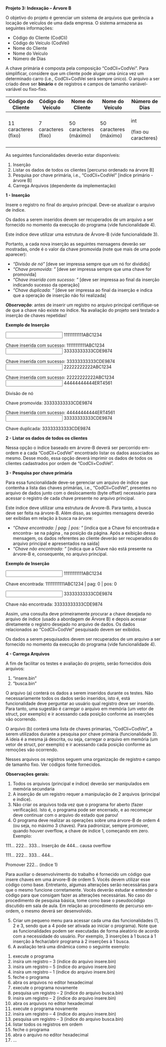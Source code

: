 **Projeto 3: Indexação – Árvore B** 

O objetivo do projeto é gerenciar um sistema de arquivos que gerência a locação de veículos de uma dada empresa. O sistema armazena as seguintes informações:  

- Código do Cliente (CodCli) 
- Código do Veículo (CodVei) 
- Nome do Cliente 
- Nome do Veículo  
- Número de Dias  

A chave primária é composta pela composição “CodCli+CodVei”. Para simplificar, considere que um cliente pode alugar uma única vez um determinado carro (i.e., CodCli+CodVei será sempre único). O arquivo a ser criado deve ser **binário** e de registros e campos de tamanho variável-variável ou fixo-fixo. 



|Código do Cliente |Código do Veículo |Nome do Cliente |Nome do Veículo |Número de Dias |
| - | - | - | - | - |
|11 caracteres (fixo) |7 caracteres (fixo) |50 caracteres (máximo) |50 caracteres (máximo) |<p>int </p><p>(fixo ou caracteres) </p>|

As seguintes funcionalidades deverão estar disponíveis: 

1. Inserção 
1. Listar os dados de todos os clientes [percurso ordenado na árvore B] 
1. Pesquisa por chave primária, i.e., “CodCli+CodVel” [índice primário - árvore B] 
1. Carrega Arquivos (dependente da implementação) 

**1 - Inserção** 

Insere o registro no final do arquivo principal. Deve-se atualizar o arquivo de índice.  

Os dados a serem inseridos devem ser recuperados de um arquivo a ser fornecido no momento da execução do programa (vide funcionalidade 4). 

Este índice deve utilizar uma estrutura de Árvore-B (vide funcionalidade 3).  

Portanto, a cada nova inserção as seguintes mensagens deverão ser mostradas, onde <X> é o valor da chave promovida (note que mais de uma pode aparecer): 

- *“Divisão de nó”* [deve ser impressa sempre que um nó for dividido] 
- *“Chave promovida: <X>”* [deve ser impressa sempre que uma chave for promovida] 
- *“Chave inserida com sucesso: <X>”* [deve ser impressa ao final da inserção indicando sucesso da operação] 
- *“Chave duplicada: <X>”* [deve ser impressa ao final da inserção e indica que a operação de inserção não foi realizada] 

***Observação***: antes de inserir um registro no arquivo principal certifique-se de que a chave não existe no índice. Na avaliação do projeto será testado a inserção de chaves repetidas! 

**Exemplo de Inserção** 

*<input>* 11111111111ABC1234 

*<output>* Chave inserida com sucesso: 11111111111ABC1234 *<input>* 33333333333CDE9874 

*<output>* Chave inserida com sucesso: 33333333333CDE9874 *<input>* 22222222222ABC1234 

*<output>* Chave inserida com sucesso: 22222222222ABC1234 *<input>* 44444444444ERT4561 

*<output>* Divisão de nó 

*<output>* Chave promovida: 33333333333CDE9874 

*<output>* Chave inserida com sucesso: 44444444444ERT4561 *<input>* 33333333333CDE9874 

*<output>* Chave duplicada: 33333333333CDE9874 

**2 - Listar os dados de todos os clientes** 

Nessa opção o índice baseado em árvore-B deverá ser percorrido em-ordem e a cada “CodCli+CodVel” encontrado listar os dados associados ao mesmo. Desse modo, essa opção deverá imprimir os dados de todos os clientes cadastrados por ordem de “CodCli+CodVel”. 

**3 - Pesquisa por chave primária** 

Para  essa  funcionalidade  deve-se  gerenciar  um  arquivo  de  índice  que  contenha  a  lista  das  chaves primárias, i.e., “CodCli+CodVel”, presentes no arquivo de dados junto com o deslocamento (byte offset) necessário para acessar o registro de cada chave presente no arquivo principal.  

Este índice deve utilizar uma estrutura de Árvore-B. Para tanto, a busca deve ser feita na árvore-B. Além disso, as seguintes mensagens deverão ser exibidas em relação à busca na árvore: 

- *“Chave encontrada: <X> | pag: <Y> | pos: <Z>”* [indica que a Chave <X> foi encontrada e encontra- se na página <Y>, na posição <Z> da página. Após a exibição dessa mensagem, os dados referentes ao cliente deverão ser recuperados do arquivo principal e apresentados na saída] 
- *“Chave  não  encontrada:  <X>”*  [indica  que  a  Chave  <X>  não  está  presente  na  árvore-B  e, consequente, no arquivo principal. 

**Exemplo de Inserção** 

*<input>* 11111111111ABC1234 

*<output>* Chave encontrada: 11111111111ABC1234 | pag: 0 | pos: 0 *<output> <dados do registro>* 

*<input>* 33333333333CDE9874 

*<output>* Chave não encontrada: 33333333333CDE9874 

Assim, uma consulta deve primeiramente procurar a chave desejada no arquivo de índice (usado a abordagem de Árvore B) e depois acessar diretamente o registro desejado no arquivo de dados. Os dados relacionados ao “CodCli+CodVel” pesquisado devem ser exibidos. 

Os dados a serem pesquisados devem ser recuperados de um arquivo a ser fornecido no momento da execução do programa (vide funcionalidade 4). 

**4 - Carrega Arquivos** 

A fim de facilitar os testes e avaliação do projeto, serão fornecidos dois arquivos:  

1) “insere.bin” 
1) “busca.bin” 

O arquivo (a) conterá os dados a serem inseridos durante os testes. Não necessariamente todos os dados serão inseridos, isto é, está funcionalidade deve perguntar ao usuário qual registro deve ser inserido. Para tanto, uma sugestão é carregar o arquivo em memória (um vetor de struct, por exemplo) e ir acessando cada posição conforme as inserções vão ocorrendo.  

O arquivo (b) conterá uma lista de chaves primarias, “CodCli+CodVei”, a serem utilizados durante a pesquisa por chave primária (funcionalidade 3). A ideia é a mesma já descrita, ou seja, carregar o arquivo em memória (um vetor de struct, por exemplo) e ir acessando cada posição conforme as remoções vão ocorrendo.  

Nesses arquivos os registros seguem uma organização de registro e campo de tamanho fixo. Ver códigos fonte fornecidos. 

**Observações gerais:** 

1) Todos os arquivos (principal e índice) deverão ser manipulados em memória secundaria 
1) A inserção de um registro requer a manipulação de 2 arquivos (principal e índice). 
1) Não criar os arquivos toda vez que o programa for aberto (fazer verificação). Isto é, o programa pode ser encerrado, e ao recomeçar deve continuar com o arquivo do estado que parou! 
1) O programa deve realizar as operações sobre uma árvore-B de ordem 4 (ou seja, no máximo 3 chaves). Para padronizar, sempre promover, quando houver overflow, a chave de índice 1, começando em zero. Exemplo: 

111…  222…  333…        Inserção de 444… causa overflow 

111…  222…  333…  444… 

Promover 222… (índice 1) 

Para auxiliar o desenvolvimento do trabalho é fornecido um código que insere chaves em uma árvore-B de  ordem  5.  Vocês  devem  utilizar  esse  código  como  base.  Entretanto,  algumas  alterações  serão necessárias para que o mesmo funcione corretamente. Vocês deverão estudar e entender o código para que consigam fazer as alterações necessárias. No caso do procedimento de pesquisa básica, tome como base o pseudocódigo discutido em sala de aula. Em relação ao procedimento de percurso em-ordem, o mesmo deverá ser desenvolvido. 

5) Criar um pequeno menu para acessar cada uma das funcionalidades (1, 2 e 3, sendo que a 4 pode ser ativada ao iniciar o programa). Note que as funcionalidades podem ser executadas de forma aleatório de acordo com a necessidade do usuário. Por exemplo, 3 inserções à 1 busca à 1 inserção  à fechar/abrir programa à 2 inserções à 1 busca. 
5) A avaliação terá uma dinâmica como o seguinte exemplo: 
1. execute o programa 
1. insira um registro – 3 (índice do arquivo insere.bin) 
1. insira um registro – 5 (índice do arquivo insere.bin) 
1. insira um registro – 1 (índice do arquivo insere.bin) 
1. feche o programa 
1. abra os arquivos no editor hexadecimal 
1. execute o programa novamente 
1. pesquisa um registro – 2 (índice do arquivo busca.bin) 
1. insira um registro – 2 (índice do arquivo insere.bin) 
1. abra os arquivos no editor hexadecimal 
1. execute o programa novamente 
1. insira um registro – 4 (índice do arquivo insere.bin) 
1. pesquisa um registro – 3 (índice do arquivo busca.bin) 
1. listar todos os registros em ordem 
1. feche o programa 
1. abra o arquivo no editor hexadecimal 
1. … 

